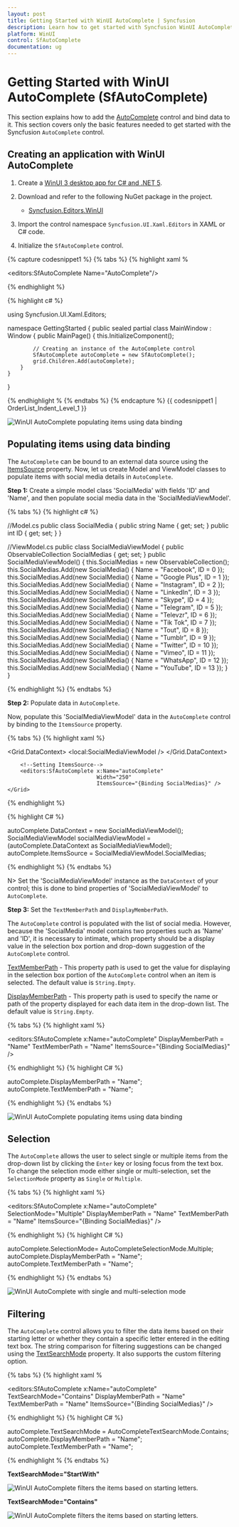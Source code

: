 ```yaml
---
layout: post
title: Getting Started with WinUI AutoComplete | Syncfusion
description: Learn how to get started with Syncfusion WinUI AutoComplete control and its suggestion list, as well as other topics, in this section.
platform: WinUI
control: SfAutoComplete
documentation: ug
---
```


# Getting Started with WinUI AutoComplete (SfAutoComplete)

This section explains how to add the [AutoComplete](https://help.syncfusion.com/cr/winui/Syncfusion.UI.Xaml.Editors.SfAutoComplete.html) control and bind data to it. This section covers only the basic features needed to get started with the Syncfusion `AutoComplete` control.

## Creating an application with WinUI AutoComplete

1. Create a [WinUI 3 desktop app for C# and .NET 5](https://learn.microsoft.com/en-us/windows/apps/winui/winui3/create-your-first-winui3-app).
2. Download and refer to the following NuGet package in the project.

    * [Syncfusion.Editors.WinUI](https://www.nuget.org/packages/Syncfusion.Editors.WinUI)

3. Import the control namespace `Syncfusion.UI.Xaml.Editors` in XAML or C# code.
4. Initialize the `SfAutoComplete` control.

{% capture codesnippet1 %}
{% tabs %}
{% highlight xaml %

<Window
    x:Class="GettingStarted.MainWindow"
    xmlns="http://schemas.microsoft.com/winfx/2006/xaml/presentation"
    xmlns:x="http://schemas.microsoft.com/winfx/2006/xaml"
    xmlns:local="using:GettingStarted"
    xmlns:d="http://schemas.microsoft.com/expression/blend/2008"
    xmlns:mc="http://schemas.openxmlformats.org/markup-compatibility/2006"
    xmlns:editors="using:Syncfusion.UI.Xaml.Editors"
    mc:Ignorable="d">
    <Grid Name="grid">
        <!--Adding AutoComplete control -->
        <editors:SfAutoComplete Name="AutoComplete"/>
    </Grid>
</Window>

{% endhighlight %}

{% highlight c# %}

using Syncfusion.UI.Xaml.Editors;

namespace GettingStarted
{
    public sealed partial class MainWindow : Window
    {
        public MainPage()
        {
            this.InitializeComponent();

            // Creating an instance of the AutoComplete control
            SfAutoComplete autoComplete = new SfAutoComplete();
            grid.Children.Add(autoComplete);
        }
    }
}

{% endhighlight %
{% endtabs %}
{% endcapture %}
{{ codesnippet1 | OrderList_Indent_Level_1 }}

![WinUI AutoComplete populating items using data binding](GettingStarted_images/winui-autocomplete-control.png)

## Populating items using data binding

The `AutoComplete` can be bound to an external data source using the [ItemsSource](https://help.syncfusion.com/cr/winui/Syncfusion.UI.Xaml.Editors.DropDownListBase.html#Syncfusion_UI_Xaml_Editors_DropDownListBase_ItemsSource) property. Now, let us create Model and ViewModel classes to populate items with social media details in `AutoComplete`.

**Step 1:** Create a simple model class 'SocialMedia' with fields 'ID' and 'Name', and then populate social media data in the 'SocialMediaViewModel'.

{% tabs %}
{% highlight c# %}

//Model.cs
public class SocialMedia
{
    public string Name { get; set; }
    public int ID { get; set; }
}

//ViewModel.cs
public class SocialMediaViewModel
{
    public ObservableCollection<SocialMedia> SocialMedias { get; set; }
    public SocialMediaViewModel()
    {
        this.SocialMedias = new ObservableCollection<SocialMedia>();
        this.SocialMedias.Add(new SocialMedia() { Name = "Facebook", ID = 0 });
        this.SocialMedias.Add(new SocialMedia() { Name = "Google Plus", ID = 1 });
        this.SocialMedias.Add(new SocialMedia() { Name = "Instagram", ID = 2 });
        this.SocialMedias.Add(new SocialMedia() { Name = "LinkedIn", ID = 3 });
        this.SocialMedias.Add(new SocialMedia() { Name = "Skype", ID = 4 });
        this.SocialMedias.Add(new SocialMedia() { Name = "Telegram", ID = 5 });
        this.SocialMedias.Add(new SocialMedia() { Name = "Televzr", ID = 6 });
        this.SocialMedias.Add(new SocialMedia() { Name = "Tik Tok", ID = 7 });
        this.SocialMedias.Add(new SocialMedia() { Name = "Tout", ID = 8 });
        this.SocialMedias.Add(new SocialMedia() { Name = "Tumblr", ID = 9 });
        this.SocialMedias.Add(new SocialMedia() { Name = "Twitter", ID = 10 });
        this.SocialMedias.Add(new SocialMedia() { Name = "Vimeo", ID = 11 });
        this.SocialMedias.Add(new SocialMedia() { Name = "WhatsApp", ID = 12 });
        this.SocialMedias.Add(new SocialMedia() { Name = "YouTube", ID = 13 });
    }
}

{% endhighlight %}
{% endtabs %}

**Step 2:** Populate data in `AutoComplete`. 

Now, populate this 'SocialMediaViewModel' data in the `AutoComplete` control by binding to the `ItemsSource` property.

{% tabs %}
{% highlight xaml %}

<Window
    x:Class="GettingStarted.Window"
    xmlns="http://schemas.microsoft.com/winfx/2006/xaml/presentation"
    xmlns:x="http://schemas.microsoft.com/winfx/2006/xaml"
    xmlns:local="using:GettingStarted"
    xmlns:d="http://schemas.microsoft.com/expression/blend/2008"
    xmlns:mc="http://schemas.openxmlformats.org/markup-compatibility/2006"
    xmlns:editors="using:Syncfusion.UI.Xaml.Editors"
    mc:Ignorable="d"
    Background="{ThemeResource ApplicationPageBackgroundThemeBrush}">
    <Grid Name="grid">
       <Grid.DataContext>
            <local:SocialMediaViewModel />
       </Grid.DataContext>

        <!--Setting ItemsSource-->
        <editors:SfAutoComplete x:Name="autoComplete" 
                                Width="250"
                                ItemsSource="{Binding SocialMedias}" />
    </Grid>
</Window>

{% endhighlight %}

{% highlight C# %}

autoComplete.DataContext = new SocialMediaViewModel();
SocialMediaViewModel socialMediaViewModel = (autoComplete.DataContext as SocialMediaViewModel);
autoComplete.ItemsSource = SocialMediaViewModel.SocialMedias;

{% endhighlight %}
{% endtabs %}

N> Set the 'SocialMediaViewModel' instance as the `DataContext` of your control; this is done to bind properties of 'SocialMediaViewModel' to `AutoComplete`.

**Step 3:** Set the `TextMemberPath` and `DisplayMemberPath`.

The `AutoComplete` control is populated with the list of social media. However, because the 'SocialMedia' model contains two properties such as 'Name' and 'ID', it is necessary to intimate, which property should be a display value in the selection box portion and drop-down suggestion of the `AutoComplete` control.

[TextMemberPath](https://help.syncfusion.com/cr/winui/Syncfusion.UI.Xaml.Editors.DropDownListBase.html#Syncfusion_UI_Xaml_Editors_DropDownListBase_TextMemberPath) - This property path is used to get the value for displaying in the selection box portion of the `AutoComplete` control when an item is selected. The default value is `String.Empty`.

[DisplayMemberPath](https://help.syncfusion.com/cr/winui/Syncfusion.UI.Xaml.Editors.DropDownListBase.html#Syncfusion_UI_Xaml_Editors_DropDownListBase_DisplayMemberPath) - This property path is used to specify the name or path of the property displayed for each data item in the drop-down list. The default value is `String.Empty`.

{% tabs %}
{% highlight xaml %}

<editors:SfAutoComplete x:Name="autoComplete" 
                        DisplayMemberPath = "Name"
                        TextMemberPath = "Name"
                        ItemsSource="{Binding SocialMedias}" />

{% endhighlight %}
{% highlight C# %}

autoComplete.DisplayMemberPath = "Name";
autoComplete.TextMemberPath = "Name";

{% endhighlight %}
{% endtabs %}

![WinUI AutoComplete populating items using data binding](GettingStarted_images/winui-autocomplete-populating-data-binding.png)

## Selection

The `AutoComplete` allows the user to select single or multiple items from the drop-down list by clicking the `Enter` key or losing focus from the text box. To change the selection mode either single or multi-selection, set the `SelectionMode` property as `Single` or `Multiple`.

{% tabs %}
{% highlight xaml %}

<editors:SfAutoComplete x:Name="autoComplete"
                        SelectionMode="Multiple"
                        DisplayMemberPath = "Name"
                        TextMemberPath = "Name"
                        ItemsSource="{Binding SocialMedias}" />

{% endhighlight %}
{% highlight C# %}

autoComplete.SelectionMode= AutoCompleteSelectionMode.Multiple;
autoComplete.DisplayMemberPath = "Name";
autoComplete.TextMemberPath = "Name";

{% endhighlight %}
{% endtabs %}

![WinUI AutoComplete with single and multi-selection mode](GettingStarted_images/winui-autocomplete-single-multi-selection.png)

## Filtering

The `AutoComplete` control allows you to filter the data items based on their starting letter or whether they contain a specific letter entered in the editing text box. The string comparison for filtering suggestions can be changed using the [TextSearchMode](https://help.syncfusion.com/cr/winui/Syncfusion.UI.Xaml.Editors.SfAutoComplete.html#Syncfusion_UI_Xaml_Editors_SfAutoComplete_SelectionMode) property. It also supports the custom filtering option.

{% tabs %}
{% highlight xaml %

<editors:SfAutoComplete x:Name="autoComplete"
                        TextSearchMode="Contains"
                        DisplayMemberPath = "Name"
                        TextMemberPath = "Name"
                        ItemsSource="{Binding SocialMedias}" />

{% endhighlight %}
{% highlight C# %}

autoComplete.TextSearchMode = AutoCompleteTextSearchMode.Contains;
autoComplete.DisplayMemberPath = "Name";
autoComplete.TextMemberPath = "Name";

{% endhighlight %
{% endtabs %}

**TextSearchMode="StartWith"**

![WinUI AutoComplete filters the items based on starting letters.](GettingStarted_images/winui-autocomplete-startwith-filtering.gif)

**TextSearchMode="Contains"**

![WinUI AutoComplete filters the items based on starting letters.](GettingStarted_images/winui-autocomplete-contains-filtering.gif)
